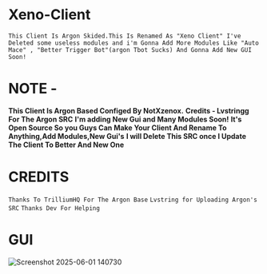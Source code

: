 # Xeno-Client
```This Client Is Argon Skided.This Is Renamed As "Xeno Client" I've Deleted some useless modules and i'm Gonna Add More Modules Like "Auto Mace" , "Better Trigger Bot"(argon Tbot Sucks) And Gonna Add New GUI Soon!```

# NOTE - 
**This Client Is Argon Based Configed By NotXzenox.**
**Credits - Lvstringg For The Argon SRC**
**I'm adding New Gui and Many Modules Soon!**
**It's Open Source So you Guys Can Make Your Client And Rename To Anything,Add Modules,New Gui's**
**I will Delete This SRC once I Update The Client To Better And New One**


# CREDITS
```Thanks To TrilliumHQ For The Argon Base```
```Lvstring for Uploading Argon's SRC```
```Thanks Dev For Helping```

# GUI

![Screenshot 2025-06-01 140730](https://github.com/user-attachments/assets/ff7a0e1a-1d59-45ef-8948-79856eafd05f)
